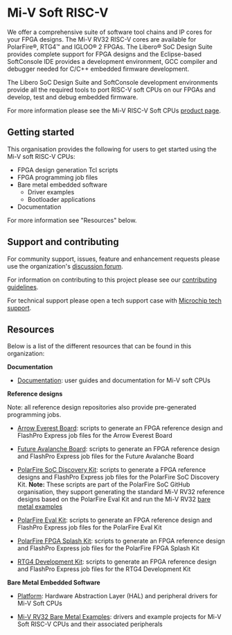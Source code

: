 # Mi-V Soft RISC-V

We offer a comprehensive suite of software tool chains and IP cores for your FPGA designs. 
The Mi-V RV32 RISC-V cores are available for PolarFire®, RTG4™ and IGLOO® 2 FPGAs. 
The Libero® SoC Design Suite provides complete support for FPGA designs and the Eclipse-based SoftConsole IDE provides a development environment, GCC compiler and debugger needed for C/C++ embedded firmware development.

The Libero SoC Design Suite and SoftConsole development environments provide all the required tools to port RISC-V soft CPUs on our FPGAs and develop, test and debug embedded firmware.

For more information please see the Mi-V RISC-V Soft CPUs [product page](https://www.microchip.com/en-us/products/fpgas-and-plds/fpga-and-soc-design-tools/mi-v/soft-cpus).

## Getting started

This organisation provides the following for users to get started using the Mi-V soft RISC-V CPUs:

- FPGA design generation Tcl scripts
- FPGA programming job files
- Bare metal embedded software
    - Driver examples
    - Bootloader applications
- Documentation

For more information see "Resources" below.

## Support and contributing

For community support, issues, feature and enhancement requests please use the organization's [discussion forum](https://github.com/orgs/Mi-V-Soft-RISC-V/discussions).

For information on contributing to this project please see our [contributing guidelines]().

For technical support please open a tech support case with [Microchip tech support](https://microchipsupport.force.com/s/).

## Resources

Below is a list of the different resources that can be found in this organization:

**Documentation**

- [Documentation](https://github.com/Mi-V-Soft-RISC-V/miv-rv32-documentation): user guides and documentation for Mi-V soft CPUs

**Reference designs**

Note: all reference design repositories also provide pre-generated programming jobs.

- [Arrow Everest Board](https://github.com/Mi-V-Soft-RISC-V/Arrow-Everest-Board):
  scripts to generate an FPGA reference design and FlashPro Express job files for the Arrow Everest Board

- [Future Avalanche Board](https://github.com/Mi-V-Soft-RISC-V/Future-Avalanche-Board):
  scripts to generate an FPGA reference design and FlashPro Express job files for the Future Avalanche Board
  
- [PolarFire SoC Discovery Kit](https://mi-v-ecosystem.github.io/redirects/repo-discovery-kit-reference-design):
  scripts to generate a FPGA reference designs and FlashPro Express job files for the PolarFire SoC Discovery Kit.
  **Note:** These scripts are part of the PolarFire SoC GitHub organisation, they support generating the standard Mi-V RV32 reference designs based on the PolarFire Eval Kit and run the Mi-V RV32 [bare metal examples](https://mi-v-ecosystem.github.io/_redirects/mi-v-soft-risc-v/miv-rv32-bare-metal-examples)

- [PolarFire Eval Kit](https://github.com/Mi-V-Soft-RISC-V/PolarFire-Eval-Kit):
  scripts to generate an FPGA reference design and FlashPro Express job files for the PolarFire Eval Kit

- [PolarFire FPGA Splash Kit](https://github.com/Mi-V-Soft-RISC-V/PolarFire-FPGA-Splash-Kit):
  scripts to generate an FPGA reference design and FlashPro Express job files for the PolarFire FPGA Splash Kit

- [RTG4 Development Kit](https://github.com/Mi-V-Soft-RISC-V/RTG4-Development-Kit):
  scripts to generate an FPGA reference design and FlashPro Express job files for the RTG4 Development Kit

**Bare Metal Embedded Software**

- [Platform](https://github.com/Mi-V-Soft-RISC-V/platform): Hardware Abstraction Layer (HAL) and
  peripheral drivers for Mi-V Soft CPUs

- [Mi-V RV32 Bare Metal Examples](https://github.com/Mi-V-Soft-RISC-V/miv-rv32-bare-metal-examples):
  drivers and example projects for Mi-V Soft RISC-V CPUs and their associated peripherals
